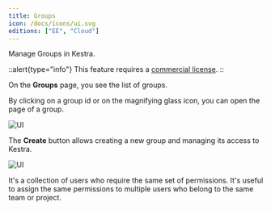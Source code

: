 ```yaml
---
title: Groups
icon: /docs/icons/ui.svg
editions: ["EE", "Cloud"]
---
```


Manage Groups in Kestra.

::alert{type="info"}
This feature requires a [commercial license](/pricing).
::

On the **Groups** page, you see the list of groups.

By clicking on a group id or on the magnifying glass icon, you can open the page of a group.

![UI](/docs/user-interface-guide/19-EE-Groups.png)

The **Create** button allows creating a new group and managing its access to Kestra.

![UI](/docs/user-interface-guide/20-EE-Groups-Access.png)


It's a collection of users who require the same set of permissions. It's useful to assign the same permissions to multiple users who belong to the same team or project.
